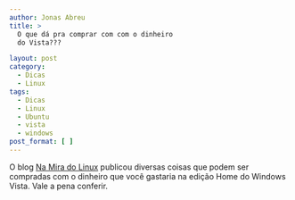 ```yaml
---
author: Jonas Abreu
title: >
  O que dá pra comprar com com o dinheiro
  do Vista???

layout: post
category:
  - Dicas
  - Linux
tags:
  - Dicas
  - Linux
  - Ubuntu
  - vista
  - windows
post_format: [ ]
---
```

O blog [Na Mira do Linux][1] publicou diversas coisas que podem ser compradas com o dinheiro que você gastaria na edição Home do Windows Vista. Vale a pena conferir.















 [1]: http://my.opera.com/angelight/blog/2007/03/11/o-que-pode-ser-comprado-com-o-dinheiro-do-windows-vista





